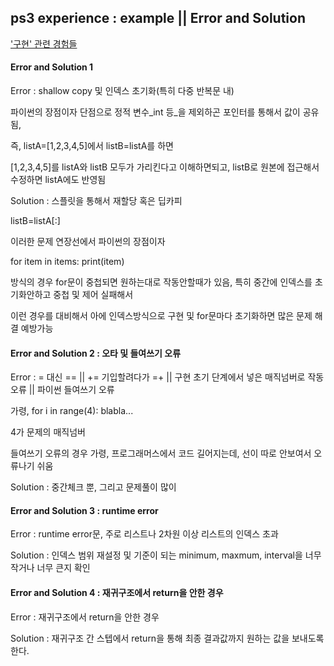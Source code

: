 ## ps3 experience : example || Error and Solution
['구현' 관련 경험들](https://github.com/devsacti/Algorithms_Query/blob/main/PSrecords_python/PS-concept/3.ImplementationErrorList.txt)

#### Error and Solution 1
Error : shallow copy 및 인덱스 초기화(특히 다중 반복문 내)

파이썬의 장점이자 단점으로 정적 변수_int 등_을 제외하곤 포인터를 통해서 값이 공유됨,

즉, listA=[1,2,3,4,5]에서 listB=listA를 하면

[1,2,3,4,5]를 listA와 listB 모두가 가리킨다고 이해하면되고, listB로 원본에 접근해서 수정하면 listA에도 반영됨


Solution : 스플릿을 통해서 재할당 혹은 딥카피

listB=listA[:]

이러한 문제 연장선에서 파이썬의 장점이자

for item in items:
	print(item)
	
방식의 경우 for문이 중첩되면 원하는대로 작동안할때가 있음, 특히 중간에 인덱스를 초기화안하고 중첩 및 제어 실패해서

이런 경우를 대비해서 아에 인덱스방식으로 구현 및 for문마다 초기화하면 많은 문제 해결 예방가능


#### Error and Solution 2 : 오타 및 들여쓰기 오류
Error : = 대신 == || += 기입할려다가 =+ || 구현 초기 단계에서 넣은 매직넘버로 작동오류 || 파이썬 들여쓰기 오류

가령, for i in range(4): blabla...

4가 문제의 매직넘버

들여쓰기 오류의 경우 가령, 프로그래머스에서 코드 길어지는데, 선이 따로 안보여서 오류나기 쉬움


Solution : 중간체크 뿐, 그리고 문제풀이 많이


#### Error and Solution 3 : runtime error
Error : runtime error문, 주로 리스트나 2차원 이상 리스트의 인덱스 초과

Solution : 인덱스 범위 재설정 및 기준이 되는 minimum, maxmum, interval을 너무 작거나 너무 큰지 확인


#### Error and Solution 4 : 재귀구조에서 return을 안한 경우
Error : 재귀구조에서 return을 안한 경우

Solution : 재귀구조 간 스텝에서 return을 통해 최종 결과값까지 원하는 값을 보내도록 한다.